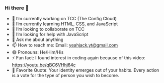 ### Hi there 👋

- 🔭 I’m currently working on TCC (The Config Cloud)
- 🌱 I’m currently learning HTML, CSS, and JavaScript
- 👯 I’m looking to collaborate on TCC
- 🤔 I’m looking for help with JavaScript
- 💬 Ask me about anything
- 📫 How to reach me: Email: yeahjack.yt@gmail.com
- 😄 Pronouns: He/Him/His
- ⚡ Fun fact: I found interest in coding again because of this video: https://youtu.be/qBC6VHhj64c
- 💭 Favorite Quote: Your identity emerges out of your habits. Every action is a vote for the type of person you wish to become.
